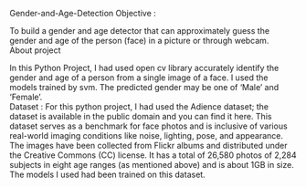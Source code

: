 Gender-and-Age-Detection 
Objective :

To build a gender and age detector that can approximately guess the gender and age of the person (face) in a picture or through webcam.
<br>
About project

In this Python Project, I had used open cv library accurately identify the gender and age of a person from a single image of a face. I used the models trained by svm. The predicted gender may be one of ‘Male’ and ‘Female’.
<br>
Dataset :
For this python project, I had used the Adience dataset; the dataset is available in the public domain and you can find it here. This dataset serves as a benchmark for face photos and is inclusive of various real-world imaging conditions like noise, lighting, pose, and appearance. The images have been collected from Flickr albums and distributed under the Creative Commons (CC) license. It has a total of 26,580 photos of 2,284 subjects in eight age ranges (as mentioned above) and is about 1GB in size. The models I used had been trained on this dataset.




